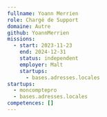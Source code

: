 ```yaml
---
fullname: Yoann Merrien
role: Chargé de Support
domaine: Autre
github: YoannMerrien
missions:
  - start: 2023-11-23
    end: 2024-12-31
    status: independent
    employer: Malt
    startups:
      - bases.adresses.locales
startups:
  - moncomptepro
  - bases.adresses.locales
competences: []
---
```

